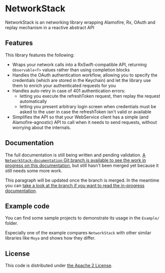 # NetworkStack

NetworkStack is an networking library wrapping Alamofire, Rx, OAuth and replay mechanism in a reactive abstract API

## Features

This library features the following:

* Wraps your network calls into a RxSwift-compatible API, returning `Observable<T>` values rather than using completion blocks
* Handles the OAuth authentication workflow, allowing you to specify the credentials (which are stored in the Keychain) and let the library use them to enrich your authenticated requests for you
* Handles auto-retry in case of 401 authentication errors:
  * letting you execute the refreshToken request, then replay the request automatically
  * letting you present arbitrary login screen when credentials must be asked to the user in case the refreshToken isn't valid or available
* Simplifies the API so that your WebService client has a simple (and Alamofire-agnostic) API to call when it needs to send requests, without worrying about the internals.

## Documentation

The full documentation is still being written and pending validation.
[A `NetworkStack-documentation` Git branch is available to see the work in progress on this documentation](https://github.com/NijiDigital/NetworkStack/tree/NetworkStack-documentation), but still hasn't been merged yet because it still needs some more work.

This paragraph will be updated once the branch is merged. In the meantime you can [take a look at the branch if you want to read the in-progress documentation](https://github.com/NijiDigital/NetworkStack/blob/NetworkStack-documentation/README.md).

## Example code

You can find some sample projects to demonstrate its usage in the `Example/` folder.

Especially one of the example compares `NetworkStack` with other similar libraries like `Moya` and shows how they differ.

## License

This code is distributed under [the Apache 2 License](LICENSE).
